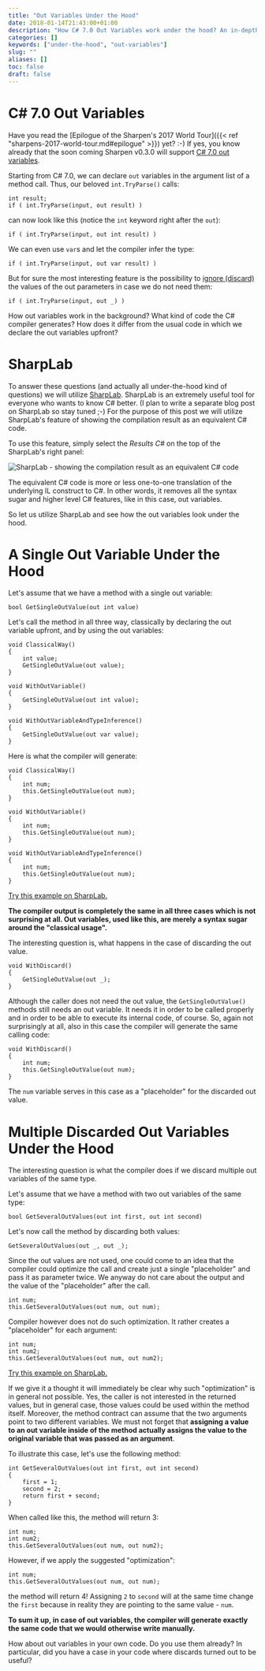 ```yaml
---
title: "Out Variables Under the Hood"
date: 2018-01-14T21:43:00+01:00
description: "How C# 7.0 Out Variables work under the hood? An in-depth walk-through."
categories: []
keywords: ["under-the-hood", "out-variables"]
slug: ""
aliases: []
toc: false
draft: false
---
```

# C# 7.0 Out Variables
Have you read the [Epilogue of the Sharpen's 2017 World Tour]({{< ref "sharpens-2017-world-tour.md#epilogue" >}}) yet? :-) If yes, you know already that the soon coming Sharpen v0.3.0 will support [C# 7.0 out variables](https://docs.microsoft.com/en-us/dotnet/csharp/whats-new/csharp-7#out-variables). 

Starting from C# 7.0, we can declare `out` variables in the argument list of a method call. Thus, our beloved `int.TryParse()` calls:

    int result;
    if ( int.TryParse(input, out result) )

 can now look like this (notice the `int` keyword right after the `out`):

    if ( int.TryParse(input, out int result) )

We can even use `var`s and let the compiler infer the type:

    if ( int.TryParse(input, out var result) )

But for sure the most interesting feature is the possibility to [ignore (discard)](https://docs.microsoft.com/en-us/dotnet/csharp/discards) the values of the out parameters in case we do not need them:

    if ( int.TryParse(input, out _) )

How out variables work in the background? What kind of code the C# compiler generates? How does it differ from the usual code in which we declare the out variables upfront?

# SharpLab
To answer these questions (and actually all under-the-hood kind of questions) we will utilize [SharpLab](https://sharplab.io/). SharpLab is an extremely useful tool for everyone who wants to know C# better. (I plan to write a separate blog post on SharpLab so stay tuned ;-) For the purpose of this post we will utilize SharpLab's feature of showing the compilation result as an equivalent C# code.

To use this feature, simply select the *Results C#* on the top of the SharpLab's right panel:

![SharpLab - showing the compilation result as an equivalent C# code](/images/blog/out-variables-under-the-hood/sharplab-showing-the-compilation-result-as-an-equivalent-csharp-code.png)

The equivalent C# code is more or less one-to-one translation of the underlying IL construct to C#. In other words, it removes all the syntax sugar and higher level C# features, like in this case, out variables.

So let us utilize SharpLab and see how the out variables look under the hood.

# A Single Out Variable Under the Hood
Let's assume that we have a method with a single out variable:

    bool GetSingleOutValue(out int value)

Let's call the method in all three way, classically by declaring the out variable upfront, and by using the out variables:

    void ClassicalWay()
    {
        int value;
        GetSingleOutValue(out value);
    }

    void WithOutVariable()
    {
        GetSingleOutValue(out int value);
    }

    void WithOutVariableAndTypeInference()
    {
        GetSingleOutValue(out var value);
    }

Here is what the compiler will generate:

    void ClassicalWay()
    {
        int num;
        this.GetSingleOutValue(out num);
    }

    void WithOutVariable()
    {
        int num;
        this.GetSingleOutValue(out num);
    }

    void WithOutVariableAndTypeInference()
    {
        int num;
        this.GetSingleOutValue(out num);
    }

[Try this example on SharpLab.](https://sharplab.io/#v2:D4AjIAQJhBxBTALoglgOwOYGV0YDbwDyArogGoCGex8AsAFDggDeDTTEAzCAEYD2fPHCQ5MBEuSo0AFH1Ih0iEADcp8AJRt2YVo23tV1eCAC8IAAwBuLfvAQA7CEQAnGtb3aAvgxvsukABYQAGE8CgBncJQAYyoAdQoAT2lND3ZdWyZFFTV3TPAERFF8IlJKI1l5Qxp1PP1vel8ObggguJREAAsJSmcUCh4CFKbwDPzhItxxMrVKpWzqjTqvHzTmwJB2rp6KPoGCAEE0ABMAFUSAB3gASTQAM3hneDRo+GG10ZHtQuLpyQq5EpVM4ckZal8QA0If5WpsOp0ACIocKxZzHd62Mb5H5TUr/GSAkAAfXBHzADSYDSAA)

**The compiler output is completely the same in all three cases which is not surprising at all. Out variables, used like this, are merely a syntax sugar around the "classical usage".**

The interesting question is, what happens in the case of discarding the out value.

    void WithDiscard()
    {
        GetSingleOutValue(out _);
    }

Although the caller does not need the out value, the `GetSingleOutValue()` methods still needs an out variable. It needs it in order to be called properly and in order to be able to execute its internal code, of course. So, again not surprisingly at all, also in this case the compiler will generate the same calling code:

    void WithDiscard()
    {
        int num;
        this.GetSingleOutValue(out num);
    }

The `num` variable serves in this case as a "placeholder" for the discarded out value.

# Multiple Discarded Out Variables Under the Hood
The interesting question is what the compiler does if we discard multiple out variables of the same type.

Let's assume that we have a method with two out variables of the same type:

    bool GetSeveralOutValues(out int first, out int second)

Let's now call the method by discarding both values:

    GetSeveralOutValues(out _, out _);

Since the out values are not used, one could come to an idea that the compiler could optimize the call and create just a single "placeholder" and pass it as parameter twice. We anyway do not care about the output and the value of the "placeholder" after the call.

    int num;
    this.GetSeveralOutValues(out num, out num);

Compiler however does not do such optimization. It rather creates a "placeholder" for each argument:

    int num;
    int num2;
    this.GetSeveralOutValues(out num, out num2);

[Try this example on SharpLab.](https://sharplab.io/#v2:D4AQTABA4gpgLnAlgOwOYGUYDcYCcCGANgPICucAakaTAM4CwAUAN5MTsQgDMEARgPb9C0eJhwES5KoRq0AFP3IQUcCADNEuWnAA0ERapURaMAMb9kAEwCUbDq0Ycn6zdogBeCAAYA3HefGZhaWHt5+jgGcAOwQcLg04U4Avkz+nDwgACwQACKItKb4uJYoqABC/HAAFtKycrYR7A6RInBieERklNR0CkoA+noGEP3WiRwpjJNAA)

If we give it a thought it will immediately be clear why such "optimization" is in general not possible. Yes, the caller is not interested in the returned values, but in general case, those values could be used within the method itself. Moreover, the method contract can assume that the two arguments point to two different variables. We must not forget that **assigning a value to an out variable inside of the method actually assigns the value to the original variable that was passed as an argument**.

To illustrate this case, let's use the following method:

    int GetSeveralOutValues(out int first, out int second)
    {
        first = 1;
        second = 2;
        return first + second;
    }

When called like this, the method will return 3:

    int num;
    int num2;
    this.GetSeveralOutValues(out num, out num2);

However, if we apply the suggested "optimization":

    int num;
    this.GetSeveralOutValues(out num, out num);

the method will return 4! Assigning `2` to `second` will at the same time change the `first` because in reality they are pointing to the same value - `num`.

**To sum it up, in case of out variables, the compiler will generate exactly the same code that we would otherwise write manually.**

How about out variables in your own code. Do you use them already? In particular, did you have a case in your code where discards turned out to be useful?